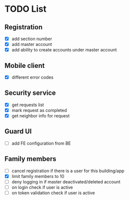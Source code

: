 # TODO List

## Registration
- [x] add section number
- [x] add master account
- [x] add ability to create accounts under master account

## Mobile client
- [x] different error codes

## Security service
- [x] get requests list
- [x] mark request as completed
- [x] get neighbor info for request

## Guard UI
- [ ] add FE configuration from BE

## Family members
- [ ] cancel registration if there is a user for this building/app
- [x] limit family members to 10
- [ ] deny logging in if master deactivated/deleted account
- [ ] on login check if user is active
- [ ] on token validation check if user is active